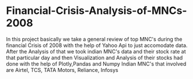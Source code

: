 # Financial-Crisis-Analysis-of-MNCs-2008
In this project basically we take a general review of top MNC's during the financial Crisis of 2008 with the help of Yahoo Api to just accomodate data.
After the Analysis of that we took indian MNC's data and their stock rate at that particular day and then Visualization and Analysis of their stocks had done with the help of Plotly,Pandas and Numpy 
Indian MNC's that involved are Airtel, TCS, TATA Motors, Reliance, Infosys
